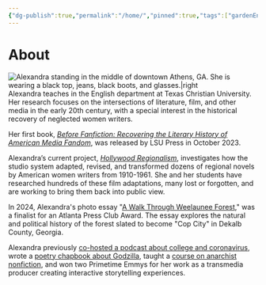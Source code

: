 ```yaml
---
{"dg-publish":true,"permalink":"/home/","pinned":true,"tags":["gardenEntry"]}
---
```


# About

![Alexandra standing in the middle of downtown Athens, GA. She is wearing a black top, jeans, black boots, and glasses.|right](assets/headshot-bw.png "Alexandra in Athens, GA") Alexandra teaches in the English department at Texas Christian University. Her research focuses on the intersections of literature, film, and other media in the early 20th century, with a special interest in the historical recovery of neglected women writers.

Her first book, [*Before Fanfiction: Recovering the Literary History of American Media Fandom*](https://beforefanfiction.com), was released by LSU Press in October 2023.

Alexandra’s current project, [*Hollywood Regionalism*](http://hollywoodregionalism.com), investigates how the studio system adapted, revised, and transformed dozens of regional novels by American women writers from 1910-1961. She and her students have researched hundreds of these film adaptations, many lost or forgotten, and are working to bring them back into public view.

In 2024, Alexandra's photo essay "[A Walk Through Weelaunee Forest](https://www.thexylom.com/post/perspective-a-walk-through-weelaunee-forest)," was a finalist for an Atlanta Press Club Award. The essay explores the natural and political history of the forest slated to become "Cop City" in Dekalb County, Georgia. 

Alexandra previously [co-hosted a podcast about college and coronavirus](https://anchor.fm/residential-spread), wrote a [poetry chapbook about Godzilla](https://nonmodernist.itch.io/call-of-the-monsters), taught a [course on anarchist nonfiction](/docs/courses/anarchist-nonfiction-across-genres/), and won two Primetime Emmys for her work as a transmedia producer creating interactive storytelling experiences.




